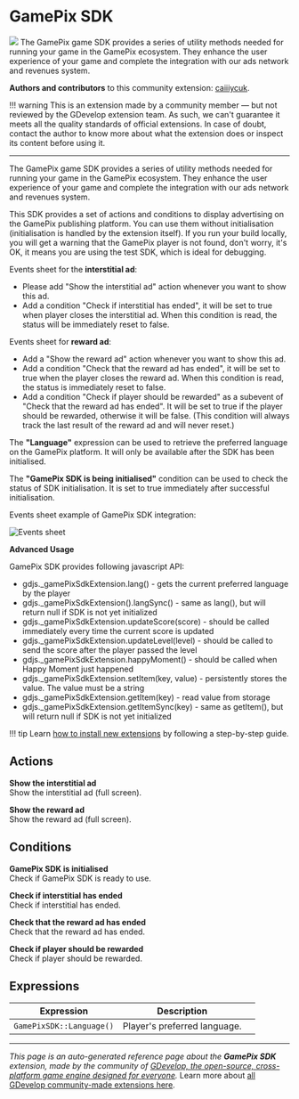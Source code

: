 # GamePix SDK

<img src="https://asset-resources.gdevelop.io/public-resources/Icons/61baa8834b0d9487f3e61ff92262e69581d7d4bed684b5016dcc4c9a0ba75db4_gamepad-variant-outline.svg" class="extension-icon"></img>
The GamePix game SDK provides a series of utility methods needed for running your game in the GamePix ecosystem.
They enhance the user experience of your game and complete the integration with our ads network and revenues system.

**Authors and contributors** to this community extension: [caiiiycuk](https://gd.games/caiiiycuk).

!!! warning
    This is an extension made by a community member — but not reviewed
    by the GDevelop extension team. As such, we can't guarantee it
    meets all the quality standards of official extensions. In case of
    doubt, contact the author to know more about what the extension
    does or inspect its content before using it.

---

The GamePix game SDK provides a series of utility methods needed for running your game in the GamePix ecosystem.
They enhance the user experience of your game and complete the integration with our ads network and revenues system.

This SDK provides a set of actions and conditions to display advertising on the GamePix publishing platform. You can use them without initialisation (initialisation is handled by the extension itself). If you run your build locally, you will get a warning that the GamePix player is not found, don't worry, it's OK, it means you are using the test SDK, which is ideal for debugging.

Events sheet for the **interstitial ad**:


* Please add "Show the interstitial ad" action whenever you want to show this ad.
* Add a condition "Check if interstitial has ended", it will be set to true when player closes the interstitial ad. When this condition is read, the status will be immediately reset to false.


Events sheet for **reward ad**:


* Add a "Show the reward ad" action whenever you want to show this ad.
* Add a condition "Check that the reward ad has ended", it will be set to true when the player closes the reward ad. When this condition is read, the status is immediately reset to false.
* Add a condition "Check if player should be rewarded" as a subevent of "Check that the reward ad has ended". It will be set to true if the player should be rewarded, otherwise it will be false. (This condition will always track the last result of the reward ad and will never reset.)

The **"Language"** expression can be used to retrieve the preferred language on the GamePix platform. It will only be available after the SDK has been initialised.

The **"GamePix SDK is being initialised"** condition can be used to check the status of SDK initialisation. It is set to true immediately after successful initialisation.

Events sheet example of GamePix SDK integration:

![Events sheet](https://gpx-porting.s3.eu-central-1.amazonaws.com/docs/gamepix-sdk-gdevelop.png)


**Advanced Usage**

GamePix SDK provides following javascript API:


* gdjs._gamePixSdkExtension.lang() - gets the current preferred language by the player
* gdjs._gamePixSdkExtension().langSync() - same as lang(), but will return null if SDK is not yet initialized
* gdjs._gamePixSdkExtension.updateScore(score) - should be called immediately every time the current score is updated
* gdjs._gamePixSdkExtension.updateLevel(level) - should be called to send the score after the player passed the level
* gdjs._gamePixSdkExtension.happyMoment() - should be called when Happy Moment just happened
* gdjs._gamePixSdkExtension.setItem(key, value) - persistently stores the value. The value must be a string
* gdjs._gamePixSdkExtension.getItem(key) - read value from storage
* gdjs._gamePixSdkExtension.getItemSync(key) - same as getItem(), but will return null if SDK is not yet initialized





!!! tip
    Learn [how to install new extensions](/gdevelop5/extensions/search) by following a step-by-step guide.

## Actions

**Show the interstitial ad**  
Show the interstitial ad (full screen).

**Show the reward ad**  
Show the reward ad (full screen).

## Conditions

**GamePix SDK is initialised**  
Check if GamePix SDK is ready to use.

**Check if interstitial has ended**  
Check if interstitial has ended.

**Check that the reward ad has ended**  
Check that the reward ad has ended.

**Check if player should be rewarded**  
Check if player should be rewarded.

## Expressions

| Expression | Description |  |
|-----|-----|-----|
| `GamePixSDK::Language()` | Player's preferred language. ||


---

*This page is an auto-generated reference page about the **GamePix SDK** extension, made by the community of [GDevelop, the open-source, cross-platform game engine designed for everyone](https://gdevelop.io/).* Learn more about [all GDevelop community-made extensions here](/gdevelop5/extensions).